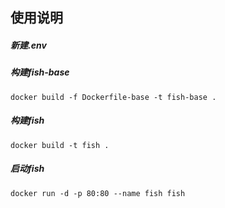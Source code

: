 ## 使用说明

##### 新建.env

##### 构建fish-base

```shell
docker build -f Dockerfile-base -t fish-base .
```

##### 构建fish

```shell
docker build -t fish .
```

##### 启动fish

```shell
docker run -d -p 80:80 --name fish fish
```